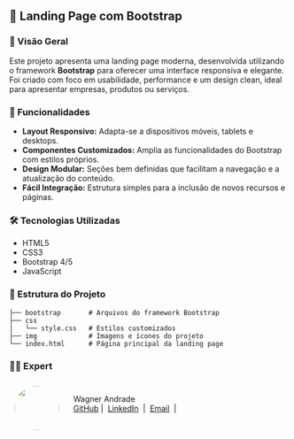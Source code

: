 ## 🚀 Landing Page com Bootstrap

### 📌 Visão Geral

Este projeto apresenta uma landing page moderna, desenvolvida utilizando o framework **Bootstrap** para oferecer uma interface responsiva e elegante. Foi criado com foco em usabilidade, performance e um design clean, ideal para apresentar empresas, produtos ou serviços.

### 🎯 Funcionalidades

- **Layout Responsivo:** Adapta-se a dispositivos móveis, tablets e desktops.
- **Componentes Customizados:** Amplia as funcionalidades do Bootstrap com estilos próprios.
- **Design Modular:** Seções bem definidas que facilitam a navegação e a atualização do conteúdo.
- **Fácil Integração:** Estrutura simples para a inclusão de novos recursos e páginas.

### 🛠️ Tecnologias Utilizadas

- HTML5
- CSS3
- Bootstrap 4/5
- JavaScript

### 📂 Estrutura do Projeto

```plaintext
├── bootstrap       # Arquivos do framework Bootstrap
├── css
│   └── style.css   # Estilos customizados
├── img             # Imagens e ícones do projeto
└── index.html      # Página principal da landing page
```


### 👨‍💻 Expert

<p>
<img 
      align="left" 
      style="margin: 10px; width: 80px; border-radius: 50%;" 
      src="https://avatars.githubusercontent.com/u/52001930?s=400&u=fb999c966c5c652a8357cbede4b1112e79cbfe18&v=4" 
/>
    <p style="padding-top:25px">&nbsp&nbsp&nbsp Wagner Andrade<br>
    &nbsp&nbsp&nbsp
    <a href="https://github.com/wsawebmaster">
    GitHub</a>&nbsp;|&nbsp;
    <a href="https://www.linkedin.com/in/
wsawebmaster">LinkedIn</a>
&nbsp;|&nbsp;
<a href="mailto:wsawebmaster@yahoo.com.br">
    Email</a>
  &nbsp;|&nbsp;
</p>
</p>